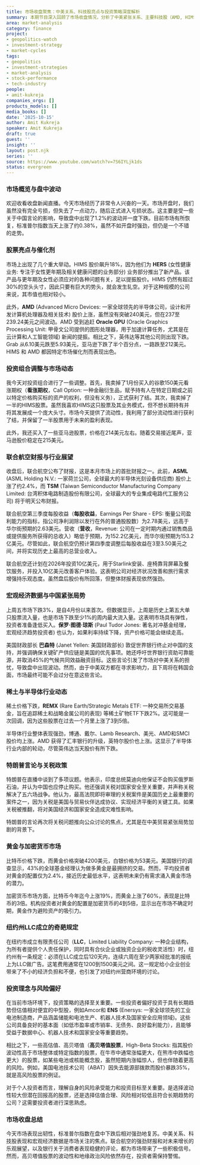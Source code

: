 ```yaml
---
title: 市场收盘聚焦：中美关系、科技股亮点与投资策略深度解析
summary: 本期节目深入回顾了市场收盘情况，分析了中美紧张关系、主要科技股（AMD, HIMS）的最新动态，并探讨了个人投资组合调整、宏观经济数据及纽约州营商环境等多元话题。
area: market-analysis
category: finance
project:
- geopolitics-watch
- investment-strategy
- market-cycles
tags:
- geopolitics
- investment-strategies
- market-analysis
- stock-performance
- tech-industry
people:
- amit-kukreja
companies_orgs: []
products_models: []
media_books: []
date: '2025-10-15'
author: Amit Kukreja
speaker: Amit Kukreja
draft: true
guest: ''
insight: ''
layout: post.njk
series: ''
source: https://www.youtube.com/watch?v=7S6IYLjk1ds
status: evergreen
---
```

### 市场概览与盘中波动

欢迎收看收盘新闻直播。今天市场经历了非常令人兴奋的一天。市场开盘时，我们虽然没有完全亏损，但失去了一点动力，随后正式进入亏损状态。这主要是受一些关于中国言论的影响，导致盘中出现了1.2%的波动并一度下跌。目前市场有所恢复，标准普尔指数当天上涨了约0.38%，虽然不如开盘时强劲，但仍是一个不错的走势。

### 股票亮点与催化剂

市场上出现了几个重大举动。HIMS 股价飙升18%，因为他们为 **HERS** (女性健康业务: 专注于女性更年期及相关健康问题的业务部分) 业务部分推出了新产品。该产品与更年期及女性必须应对的各种问题有关，足以提振股价。HIMS 仍然有超过30%的空头头寸，因此只要有巨大的势头，就会发生轧空。对于这种规模的公司来说，其市值也相对较小。

此外，**AMD** (Advanced Micro Devices: 一家全球领先的半导体公司，设计和开发计算机处理器及相关技术) 股价上涨，虽然没有突破240美元，但在237至239.24美元之间波动。AMD 受到追赶 **Oracle GPU** (Oracle Graphics Processing Unit: 甲骨文公司提供的图形处理器，用于加速计算任务，尤其是在云计算和人工智能领域) 新闻的提振。相比之下，英伟达等其他公司则出现下跌。Grab 从6.10美元跌至5.93美元，亚马逊下跌了半个百分点，一路跌至212美元。HIMS 和 AMD 都因特定市场催化剂而表现出色。

### 投资组合调整与市场动态

我今天对投资组合进行了一些调整。首先，我卖掉了1月份买入的谷歌150美元看涨期权（**看涨期权**，Call Option: 一种金融衍生品，赋予持有人在特定日期或之前以特定价格购买标的资产的权利，但没有义务），正式获利了结。其次，我卖掉了一半的HIMS股票。虽然我喜欢HIMS这只股票及其业务模式，但不想长期持有并将其发展成一个庞大头寸。市场今天提供了流动性，我利用了部分流动性进行获利了结，并保留了一半股票用于未来的盈利表现。

此外，我还买入了一些亚马逊股票，价格在214美元左右。随着交易接近尾声，亚马逊股价稳定在215美元。

### 联合航空财报与行业展望

收盘后，联合航空公布了财报，这是本月市场上的首批财报之一。此前，**ASML** (ASML Holding N.V.: 一家荷兰公司，全球最大的半导体光刻设备供应商) 股价上涨了约2.4%，而 **TSM** (Taiwan Semiconductor Manufacturing Company Limited: 台湾积体电路制造股份有限公司，全球最大的专业集成电路代工服务公司) 将于明天公布财报。

联合航空第三季度每股收益（**每股收益**，Earnings Per Share - EPS: 衡量公司盈利能力的指标，指公司净利润除以发行在外的普通股股数）为2.78美元，远高于华尔街预期的2.63美元。营收（**营收**，Revenue: 公司在一定时期内通过销售商品或提供服务所获得的总收入）略低于预期，为152.2亿美元，而华尔街预期为153.2亿美元。尽管如此，联合航空仍预计第四季度调整后每股收益在3至3.50美元之间，并将实现历史上最高的总营业收入。

联合航空还计划在2026年投资10亿美元，用于Starlink安装、座椅靠背屏幕及餐饮服务，并投入10亿美元改善客户体验。这表明公司对经济状况改善和旅行需求增强持乐观态度。虽然盘后股价有所回落，但整体财报表现依然强劲。

### 宏观经济数据与中国紧张局势

上周五市场下跌3%，是自4月份以来首次。但数据显示，上周是历史上第五大单只股票流入量，也是市场下跌至少1%的周内最大流入量。这表明市场具有弹性，投资者准备逢低买入。**保罗·图德·琼斯** (Paul Tudor Jones: 著名对冲基金经理，宏观经济趋势投资者) 也认为，如果利率持续下降，资产价格可能会继续走高。

美国财政部长 **巴森特** (Janet Yellen: 美国财政部长) 敦促世界银行终止对中国的支持，并强调确保关键矿产供应链是美国的优先事项。她还呼吁世界银行资助可靠能源，并取消45%的气候共同效益融资目标。这些言论引发了市场对中美关系的担忧，导致盘中出现波动。然而，由于中美双方都在寻求影响力，且下周将在韩国会面，市场最终可能不会过分在意这些言论。

### 稀土与半导体行业动态

稀土价格下跌，**REMX** (Rare Earth/Strategic Metals ETF: 一种交易所交易基金，旨在追踪稀土和战略金属公司的表现) 等稀土矿物ETF下跌2%。这可能是一次回调，因为这些股票在过去一个月里上涨了3到5倍。

半导体行业整体表现强劲，博通、戴尔、Lamb Research、美光、AMD和SMCI股价均上涨。AMD 获得了汇丰银行的升级，英特尔股价也上涨。这显示了半导体行业内部的轮动，尽管英伟达当天股价有所下跌。

### 特朗普言论与关税政策

特朗普在直播中谈到了多项议题。他表示，印度总统莫迪向他保证不会购买俄罗斯石油，并认为中国也应停止购买。他还强调关税对国家安全至关重要，并声称关税解决了五六场战争。他认为，最高法院即将审理的关税案件是美国历史上最重要的案件之一，因为关税是美国与贸易伙伴达成协议、实现经济平衡的关键工具。如果关税被推翻，将对美国经济和国家安全造成灾难性影响。

特朗普的言论再次将关税问题推向公众讨论的焦点，尤其是在中美贸易紧张局势加剧的背景下。

### 黄金与加密货币市场

比特币价格下跌，而黄金价格突破4200美元，白银价格为53美元。美国银行的调查显示，43%的全球基金经理认为做多黄金是最拥挤的交易。然而，平均投资者对黄金的配置仅为2.4%，接近历史最低水平，这表明未来仍有需求涌入黄金市场的潜力。

加密货币市场方面，比特币今年迄今上涨19%，而黄金上涨了60%，表现是比特币的3倍。机构投资者对黄金的配置是加密货币的4到5倍，显示出在市场不确定时期，黄金作为避险资产的吸引力。

### 纽约州LLC成立的奇葩规定

在纽约市成立有限责任公司（**LLC**，Limited Liability Company: 一种企业结构，为所有者提供个人责任保护，同时具有合伙企业或独资企业的税收灵活性）时，纽约州有一条规定：必须在LLC成立后120天内，连续六周在至少两家经批准的报纸上为LLC做广告。这笔费用通常在1200到1500美元之间。这一规定给小企业创业带来了不小的经济负担和不便，也引发了对纽约州营商环境的讨论。

### 投资理念与风险偏好

在当前市场环境下，投资策略的选择至关重要。一些投资者偏好投资于具有长期趋势但估值相对便宜的中型股，例如Amcor和 **ENS** (Enersys: 一家全球领先的工业电池制造商，产品涵盖储能和电池生产、机器人技术及国家安全应用领域)。这些公司具备良好的基本面（如低市盈率或市销率、无债务、良好盈利能力），且能够受益于数据中心、机器人技术和国家安全等重要趋势。

相比之下，一些高估值、高贝塔值（**高贝塔值股票**，High-Beta Stocks: 指其股价波动性高于市场整体或特定指数的股票，在牛市中通常涨幅更大，在熊市中跌幅也更大）的股票，如某些电池或核能概念股，虽然短期内涨幅惊人，但也伴随着更高的风险。例如，美国电池技术公司（ABAT）因失去能源部拨款而股价暴跌35%，就是高风险股票的例证。

对于个人投资者而言，理解自身的风险承受能力和投资目标至关重要。是选择波动性较大但潜在回报高的股票，还是选择估值合理、风险相对较低且符合长期趋势的公司？这需要投资者进行深思熟虑。

### 市场收盘总结

今天市场表现出韧性，标准普尔指数在盘中下跌后相对强劲地复苏。中美关系、科技股表现和宏观经济数据是市场关注的焦点。联合航空的强劲财报和对未来增长的乐观展望，以及银行关于消费者表现稳健的评论，都为市场带来了一些积极信号。然而，高贝塔值股票的波动性和地缘政治风险依然存在，投资者需保持警惕。